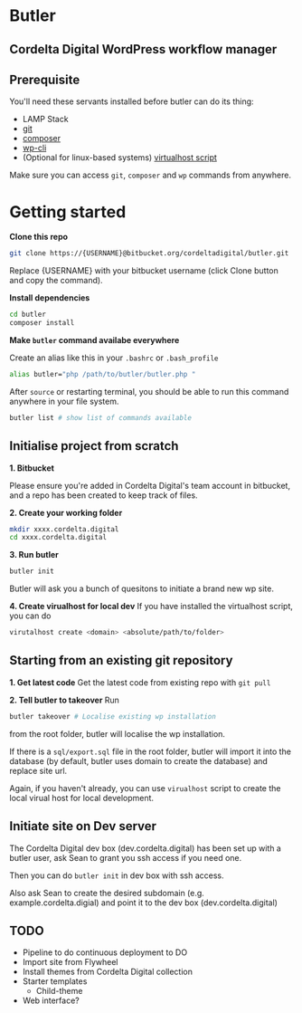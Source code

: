 # Butler

## Cordelta Digital WordPress workflow manager

## Prerequisite

You'll need these servants installed before butler can do its thing:

- LAMP Stack
- [git](https://git-scm.com/)
- [composer](https://getcomposer.org/)
- [wp-cli](https://wp-cli.org/)
- (Optional for linux-based systems) [virtualhost script](https://github.com/RoverWire/virtualhost)

Make sure you can access `git`, `composer` and `wp` commands from anywhere.

# Getting started

**Clone this repo**

```bash
git clone https://{USERNAME}@bitbucket.org/cordeltadigital/butler.git
```

Replace {USERNAME} with your bitbucket username (click Clone button and copy the command).

**Install dependencies**

```bash
cd butler
composer install
```

**Make `butler` command availabe everywhere**

Create an alias like this in your `.bashrc` or `.bash_profile`

```bash
alias butler="php /path/to/butler/butler.php "
```

After `source` or restarting terminal, you should be able to run this command anywhere in your file system.

```bash
butler list # show list of commands available
```

## Initialise project from scratch

**1. Bitbucket**

Please ensure you're added in Cordelta Digital's team account in bitbucket, and a repo has been created to keep track of files.

**2. Create your working folder**

```bash
mkdir xxxx.cordelta.digital
cd xxxx.cordelta.digital
```

**3. Run butler**

```bash
butler init
```

Butler will ask you a bunch of quesitons to initiate a brand new wp site.

**4. Create virualhost for local dev**
If you have installed the virtualhost script, you can do

```bash
virutalhost create <domain> <absolute/path/to/folder>
```

## Starting from an existing git repository

**1. Get latest code**
Get the latest code from existing repo with `git pull`

**2. Tell butler to takeover**
Run

```bash
butler takeover # Localise existing wp installation
```

from the root folder, butler will localise the wp installation.

If there is a `sql/export.sql` file in the root folder, butler will import it into the database (by default, butler uses domain to create the database) and replace site url.

Again, if you haven't already, you can use `virualhost` script to create the local virual host for local development.

## Initiate site on Dev server

The Cordelta Digital dev box (dev.cordelta.digital) has been set up with a butler user, ask Sean to grant you ssh access if you need one.

Then you can do `butler init` in dev box with ssh access.

Also ask Sean to create the desired subdomain (e.g. example.cordelta.digial) and point it to the dev box (dev.cordelta.digital)

## TODO

- Pipeline to do continuous deployment to DO
- Import site from Flywheel
- Install themes from Cordelta Digital collection
- Starter templates
  - Child-theme
- Web interface?
